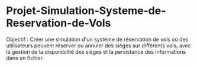 # Projet-Simulation-Systeme-de-Reservation-de-Vols
Objectif : Créer une simulation d'un système de réservation de vols où des utilisateurs peuvent réserver ou annuler des sièges sur différents vols, avec la gestion de la disponibilité des sièges et la persistance des informations dans un fichier.
